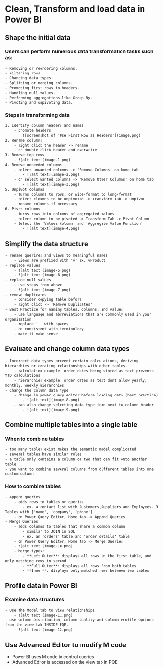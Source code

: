 # Clean, Transform and load data in Power BI

## Shape the initial data
### Users can perform numerous data transformation tasks such as:
    - Removing or reordering columns.
    - Filtering rows.
    - Changing data types.
    - Splitting or merging columns.
    - Promoting first rows to headers.
    - Handling null values.
    - Performing aggregations like Group By.
    - Pivoting and unpivoting data.
### Steps in transforming data
    1. Identify column headers and names
        - promote headers
            ![screenshot of 'Use First Row as Headers'](image.png)
    2. Rename columns 
        - right click the header -> rename
        - or double click header and overwrite
    3. Remove top rows
        - ![alt text](image-1.png)
    4. Remove unneeded columns
        - select unwanted columns -> 'Remove Columns' on home tab
            - ![alt text](image-2.png)
        - or select wanted columns -> 'Remove Other Columns' on home tab
            - ![alt text](image-3.png)
    5. Unpivot columns
        - turns columns to rows, or wide-format to long-format
        - select cloumns to be unpivoted -> Transform Tab -> Unpivot
        - rename columns if necessary
    6. Pivot columns
        - turns rows into columns of aggregated values
        - select column to be pivoted -> Transform Tab -> Pivot Column
        - Select the 'Values Column' and 'Aggregate Value Function' 
            - ![alt text](image-4.png)
## Simplify the data structure
    - rename querires and views to meaningful names
        - views are prefixed with 'v' ex. vProduct
    - replace values
        - ![alt text](image-5.png)
        - ![alt text](image-6.png)
    - replace null values
        - use steps from above
        - ![alt text](image-7.png)
    - remove duplicates
        - consider copying table before
        - right click -> 'Remove Duplicates'
    - Best Practice for naming tables, columns, and values
        - use language and abrreviations that are commonly used in your organization
        - replace '_' with spaces
        - be consistent with terminology
        - make it make sense
## Evaluate and change column data types
    - Incorrect data types prevent certain calculations, deriving hierarchies or cerating relationships with other tables.
        - calculation example: order dates being stored as text prevents YTD calculations
        - hierarchies example: order dates as text dont allow yearly, monthly, weekly hierarchies
    - Change the column data type
        - change in power query editor before loading data (best practice)
            - ![alt text](image-8.png)
        - can also change selecting data type icon next to column header
            - ![alt text](image-9.png)
## Combine multiple tables into a single table
### When to combine tables
    - too many tables exist makes the semantic model complicated
    - several tables have similar roles
    - a table only contains a column or two that can fit onto another table
    - you want to combine several columns from different tables into one custom column
### How to combine tables
    - Append queries
        - adds rows to tables or queries
            - ex. a contact list with Customers,Suppliers and Employees. 3 Tables with ['name', 'company', 'phone']
        - on Power Query Editor, Home tab -> Append Queries
    - Merge Queries
        - adds columns to tables that share a common column
            - similar to JOIN in SQL
            - ex. an 'orders' table and 'order details' table
        - on Power Query Editor, Home tab -> Merge Queries
        - ![alt text](image-10.png)
        - Merge types:
            - **Left Outer**: displays all rows in the first table, and only matching rows in second
            - **Full Outer**: displays all rows from both tables
            - **Inner**: displays only matched rows between two tables
## Profile data in Power BI
### Examine data structures
    - Use the Model tab to view relationships
        - ![alt text](image-11.png)
    - Use Column Distribution, Column Quality and Column Profile Options from the view tab INSIDE PQE.
        - ![alt text](image-12.png)
## Use Advanced Editor to modify M code
 - Power BI uses M code to control queries
 - Advanced Editor is accessed on the view tab in PQE
 
    

